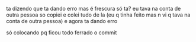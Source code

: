 ta dizendo que ta dando erro mas é frescura só ta? eu tava na conta de outra pessoa so copiei e colei tudo de la (eu q tinha feito mas n vi q tava na conta de outra pessoa) e agora ta dando erro 


só colocando pq ficou todo ferrado o commit